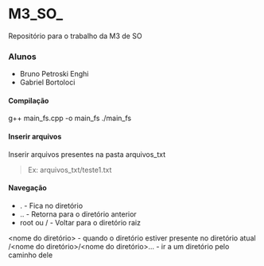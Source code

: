 # M3_SO_
Repositório para o trabalho da M3 de SO

### Alunos
- Bruno Petroski Enghi
- Gabriel Bortoloci

#### Compilação

g++ main_fs.cpp -o main_fs
./main_fs

#### Inserir arquivos

Inserir arquivos presentes na pasta arquivos_txt

> Ex: arquivos_txt/teste1.txt

#### Navegação

- .         - Fica no diretório
- ..        - Retorna para o diretório anterior
- root ou / - Voltar para o diretório raiz

<nome do diretório> - quando o diretório estiver presente no diretório atual  
/<nome do diretório>/<nome do diretório>... - ir a um diretório pelo caminho dele

